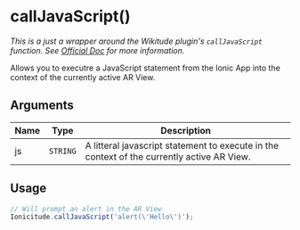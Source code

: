 # callJavaScript()

_This is a just a wrapper around the Wikitude plugin's `callJavaScript` function. See [Official Doc](http://www.wikitude.com/external/doc/documentation/latest/phonegap/referencephonegap.html#calljavascript) for more information._

Allows you to executre a JavaScript statement from the Ionic App into the context of the currently active AR View.

## Arguments

Name|Type|Description
----|----|-----------
js|`STRING`|A litteral javascript statement to execute in the context of the currently active AR View.

## Usage
```javascript
// Will prompt an alert in the AR View
Ionicitude.callJavaScript('alert(\'Hello\')');
```